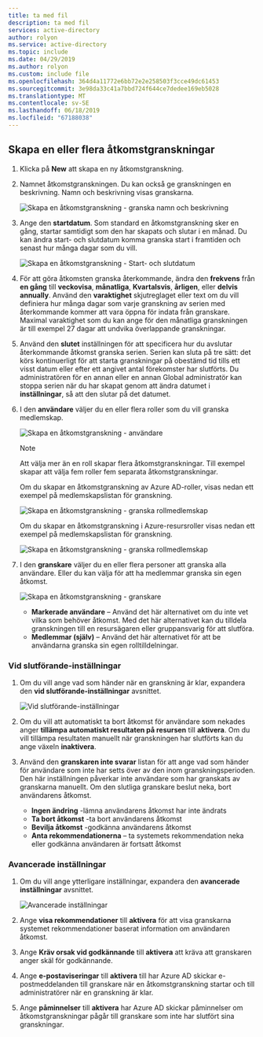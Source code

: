 ```yaml
---
title: ta med fil
description: ta med fil
services: active-directory
author: rolyon
ms.service: active-directory
ms.topic: include
ms.date: 04/29/2019
ms.author: rolyon
ms.custom: include file
ms.openlocfilehash: 364d4a11772e6bb72e2e258503f3cce49dc61453
ms.sourcegitcommit: 3e98da33c41a7bbd724f644ce7dedee169eb5028
ms.translationtype: MT
ms.contentlocale: sv-SE
ms.lasthandoff: 06/18/2019
ms.locfileid: "67188038"
---
```

## <a name="create-one-or-more-access-reviews"></a>Skapa en eller flera åtkomstgranskningar

1. Klicka på **New** att skapa en ny åtkomstgranskning.

1. Namnet åtkomstgranskningen. Du kan också ge granskningen en beskrivning. Namn och beskrivning visas granskarna.

    ![Skapa en åtkomstgranskning - granska namn och beskrivning](./media/active-directory-privileged-identity-management-access-reviews/name-description.png)

1. Ange den **startdatum**. Som standard en åtkomstgranskning sker en gång, startar samtidigt som den har skapats och slutar i en månad. Du kan ändra start- och slutdatum komma granska start i framtiden och senast hur många dagar som du vill.

    ![Skapa en åtkomstgranskning - Start- och slutdatum](./media/active-directory-privileged-identity-management-access-reviews/start-end-dates.png)

1. För att göra åtkomsten granska återkommande, ändra den **frekvens** från **en gång** till **veckovisa**, **månatliga**,  **Kvartalsvis**, **årligen**, eller **delvis annually**. Använd den **varaktighet** skjutreglaget eller text om du vill definiera hur många dagar som varje granskning av serien med återkommande kommer att vara öppna för indata från granskare. Maximal varaktighet som du kan ange för den månatliga granskningen är till exempel 27 dagar att undvika överlappande granskningar.

1. Använd den **slutet** inställningen för att specificera hur du avslutar återkommande åtkomst granska serien. Serien kan sluta på tre sätt: det körs kontinuerligt för att starta granskningar på obestämd tid tills ett visst datum eller efter ett angivet antal förekomster har slutförts. Du administratören för en annan eller en annan Global administratör kan stoppa serien när du har skapat genom att ändra datumet i **inställningar**, så att den slutar på det datumet.

1. I den **användare** väljer du en eller flera roller som du vill granska medlemskap.

    ![Skapa en åtkomstgranskning - användare](./media/active-directory-privileged-identity-management-access-reviews/users.png)

    > [!NOTE]
    > Att välja mer än en roll skapar flera åtkomstgranskningar. Till exempel skapar att välja fem roller fem separata åtkomstgranskningar.

    Om du skapar en åtkomstgranskning av Azure AD-roller, visas nedan ett exempel på medlemskapslistan för granskning.

    ![Skapa en åtkomstgranskning - granska rollmedlemskap](./media/active-directory-privileged-identity-management-access-reviews/review-membership.png)

    Om du skapar en åtkomstgranskning i Azure-resursroller visas nedan ett exempel på medlemskapslistan för granskning.

    ![Skapa en åtkomstgranskning - granska rollmedlemskap](./media/active-directory-privileged-identity-management-access-reviews/review-membership-azure-resource-roles.png)

1. I den **granskare** väljer du en eller flera personer att granska alla användare. Eller du kan välja för att ha medlemmar granska sin egen åtkomst.

    ![Skapa en åtkomstgranskning - granskare](./media/active-directory-privileged-identity-management-access-reviews/reviewers.png)

    - **Markerade användare** – Använd det här alternativet om du inte vet vilka som behöver åtkomst. Med det här alternativet kan du tilldela granskningen till en resursägaren eller gruppansvarig för att slutföra.
    - **Medlemmar (själv)** – Använd det här alternativet för att be användarna granska sin egen rolltilldelningar.

### <a name="upon-completion-settings"></a>Vid slutförande-inställningar

1. Om du vill ange vad som händer när en granskning är klar, expandera den **vid slutförande-inställningar** avsnittet.

    ![Vid slutförande-inställningar](./media/active-directory-privileged-identity-management-access-reviews/upon-completion-settings.png)

1. Om du vill att automatiskt ta bort åtkomst för användare som nekades anger **tillämpa automatiskt resultaten på resursen** till **aktivera**. Om du vill tillämpa resultaten manuellt när granskningen har slutförts kan du ange växeln **inaktivera**.

1. Använd den **granskaren inte svarar** listan för att ange vad som händer för användare som inte har setts över av den inom granskningsperioden. Den här inställningen påverkar inte användare som har granskats av granskarna manuellt. Om den slutliga granskare beslut neka, bort användarens åtkomst.

    - **Ingen ändring** -lämna användarens åtkomst har inte ändrats
    - **Ta bort åtkomst** -ta bort användarens åtkomst
    - **Bevilja åtkomst** -godkänna användarens åtkomst
    - **Anta rekommendationerna** – ta systemets rekommendation neka eller godkänna användaren är fortsatt åtkomst

### <a name="advanced-settings"></a>Avancerade inställningar

1. Om du vill ange ytterligare inställningar, expandera den **avancerade inställningar** avsnittet.

    ![Avancerade inställningar](./media/active-directory-privileged-identity-management-access-reviews/advanced-settings.png)

1. Ange **visa rekommendationer** till **aktivera** för att visa granskarna systemet rekommendationer baserat information om användaren åtkomst.

1. Ange **Kräv orsak vid godkännande** till **aktivera** att kräva att granskaren anger skäl för godkännande.

1. Ange **e-postaviseringar** till **aktivera** till har Azure AD skickar e-postmeddelanden till granskare när en åtkomstgranskning startar och till administratörer när en granskning är klar.

1. Ange **påminnelser** till **aktivera** har Azure AD skickar påminnelser om åtkomstgranskningar pågår till granskare som inte har slutfört sina granskningar.
